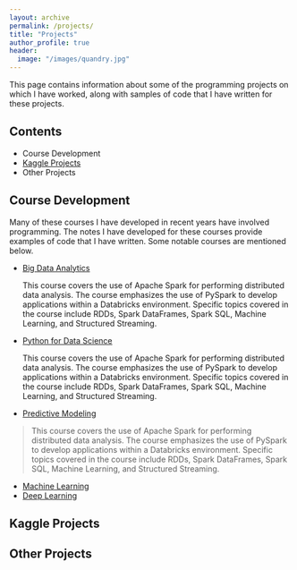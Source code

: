 ```yaml
---
layout: archive
permalink: /projects/
title: "Projects"
author_profile: true
header:
  image: "/images/quandry.jpg"
---
```


This page contains information about some of the programming projects on which I have worked, along with samples of code that I have written for these projects.

## Contents
+ Course Development
+ [Kaggle Projects](#markdown-header-kaggle-projects)
+ Other Projects


## Course Development
Many of these courses I have developed in recent years have involved programming. The notes I have developed for these courses provide examples of code that I have written. Some notable courses are mentioned below.

+ [Big Data Analytics](courses/dsci417/bigdata.md)

  This course covers the use of Apache Spark for performing distributed data analysis. The course emphasizes the use of PySpark to develop applications within a Databricks environment. Specific topics covered in the course include RDDs, Spark DataFrames, Spark SQL, Machine Learning, and Structured Streaming.

+ [Python for Data Science](courses/dsci303/python.md)

<ul>
This course covers the use of Apache Spark for performing distributed data analysis. The course emphasizes the use of PySpark to develop applications within a Databricks environment. Specific topics covered in the course include RDDs, Spark DataFrames, Spark SQL, Machine Learning, and Structured Streaming.
</ul>

+ [Predictive Modeling](courses/dsci412/predmod.md)

> This course covers the use of Apache Spark for performing distributed data analysis. The course emphasizes the use of PySpark to develop applications within a Databricks environment. Specific topics covered in the course include RDDs, Spark DataFrames, Spark SQL, Machine Learning, and Structured Streaming.

+ [Machine Learning](courses/dsci356/ml.md)
+ [Deep Learning](courses/dsci390/nnet.md)


## Kaggle Projects



## Other Projects
